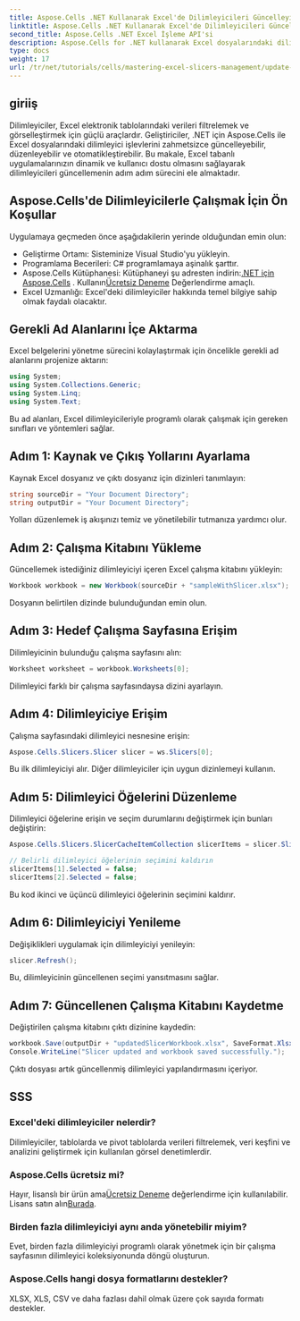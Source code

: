```yaml
---
title: Aspose.Cells .NET Kullanarak Excel'de Dilimleyicileri Güncelleyin
linktitle: Aspose.Cells .NET Kullanarak Excel'de Dilimleyicileri Güncelleyin
second_title: Aspose.Cells .NET Excel İşleme API'si
description: Aspose.Cells for .NET kullanarak Excel dosyalarındaki dilimleyicileri nasıl etkili bir şekilde güncelleyeceğinizi öğrenin. Bu kapsamlı kılavuz, her adımda size yol gösterir.
type: docs
weight: 17
url: /tr/net/tutorials/cells/mastering-excel-slicers-management/update-slicers-in-excel/
---
```

## giriiş

Dilimleyiciler, Excel elektronik tablolarındaki verileri filtrelemek ve görselleştirmek için güçlü araçlardır. Geliştiriciler, .NET için Aspose.Cells ile Excel dosyalarındaki dilimleyici işlevlerini zahmetsizce güncelleyebilir, düzenleyebilir ve otomatikleştirebilir. Bu makale, Excel tabanlı uygulamalarınızın dinamik ve kullanıcı dostu olmasını sağlayarak dilimleyicileri güncellemenin adım adım sürecini ele almaktadır.

## Aspose.Cells'de Dilimleyicilerle Çalışmak İçin Ön Koşullar

Uygulamaya geçmeden önce aşağıdakilerin yerinde olduğundan emin olun:

- Geliştirme Ortamı: Sisteminize Visual Studio'yu yükleyin.
- Programlama Becerileri: C# programlamaya aşinalık şarttır.
- Aspose.Cells Kütüphanesi: Kütüphaneyi şu adresten indirin:[.NET için Aspose.Cells](https://releases.aspose.com/cells/net/) . Kullanın[Ücretsiz Deneme](https://releases.aspose.com/) Değerlendirme amaçlı.
- Excel Uzmanlığı: Excel'deki dilimleyiciler hakkında temel bilgiye sahip olmak faydalı olacaktır.

## Gerekli Ad Alanlarını İçe Aktarma

Excel belgelerini yönetme sürecini kolaylaştırmak için öncelikle gerekli ad alanlarını projenize aktarın:

```csharp
using System;
using System.Collections.Generic;
using System.Linq;
using System.Text;
```

Bu ad alanları, Excel dilimleyicileriyle programlı olarak çalışmak için gereken sınıfları ve yöntemleri sağlar.

## Adım 1: Kaynak ve Çıkış Yollarını Ayarlama

Kaynak Excel dosyanız ve çıktı dosyanız için dizinleri tanımlayın:

```csharp
string sourceDir = "Your Document Directory";
string outputDir = "Your Document Directory";
```

Yolları düzenlemek iş akışınızı temiz ve yönetilebilir tutmanıza yardımcı olur.

## Adım 2: Çalışma Kitabını Yükleme

Güncellemek istediğiniz dilimleyiciyi içeren Excel çalışma kitabını yükleyin:

```csharp
Workbook workbook = new Workbook(sourceDir + "sampleWithSlicer.xlsx");
```

Dosyanın belirtilen dizinde bulunduğundan emin olun.

## Adım 3: Hedef Çalışma Sayfasına Erişim

Dilimleyicinin bulunduğu çalışma sayfasını alın:

```csharp
Worksheet worksheet = workbook.Worksheets[0];
```

Dilimleyici farklı bir çalışma sayfasındaysa dizini ayarlayın.

## Adım 4: Dilimleyiciye Erişim

Çalışma sayfasındaki dilimleyici nesnesine erişin:

```csharp
Aspose.Cells.Slicers.Slicer slicer = ws.Slicers[0];
```

Bu ilk dilimleyiciyi alır. Diğer dilimleyiciler için uygun dizinlemeyi kullanın.

## Adım 5: Dilimleyici Öğelerini Düzenleme

Dilimleyici öğelerine erişin ve seçim durumlarını değiştirmek için bunları değiştirin:

```csharp
Aspose.Cells.Slicers.SlicerCacheItemCollection slicerItems = slicer.SlicerCache.SlicerCacheItems;

// Belirli dilimleyici öğelerinin seçimini kaldırın
slicerItems[1].Selected = false;
slicerItems[2].Selected = false;
```

Bu kod ikinci ve üçüncü dilimleyici öğelerinin seçimini kaldırır.

## Adım 6: Dilimleyiciyi Yenileme

Değişiklikleri uygulamak için dilimleyiciyi yenileyin:

```csharp
slicer.Refresh();
```

Bu, dilimleyicinin güncellenen seçimi yansıtmasını sağlar.

## Adım 7: Güncellenen Çalışma Kitabını Kaydetme

Değiştirilen çalışma kitabını çıktı dizinine kaydedin:

```csharp
workbook.Save(outputDir + "updatedSlicerWorkbook.xlsx", SaveFormat.Xlsx);
Console.WriteLine("Slicer updated and workbook saved successfully.");
```

Çıktı dosyası artık güncellenmiş dilimleyici yapılandırmasını içeriyor.

## SSS

### Excel'deki dilimleyiciler nelerdir?

Dilimleyiciler, tablolarda ve pivot tablolarda verileri filtrelemek, veri keşfini ve analizini geliştirmek için kullanılan görsel denetimlerdir.

### Aspose.Cells ücretsiz mi?

 Hayır, lisanslı bir ürün ama[Ücretsiz Deneme](https://releases.aspose.com/) değerlendirme için kullanılabilir. Lisans satın alın[Burada](https://purchase.aspose.com/buy).

### Birden fazla dilimleyiciyi aynı anda yönetebilir miyim?

Evet, birden fazla dilimleyiciyi programlı olarak yönetmek için bir çalışma sayfasının dilimleyici koleksiyonunda döngü oluşturun.

### Aspose.Cells hangi dosya formatlarını destekler?

XLSX, XLS, CSV ve daha fazlası dahil olmak üzere çok sayıda formatı destekler.